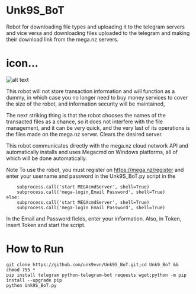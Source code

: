 # Unk9S_BoT
Robot for downloading file types and uploading it to the telegram servers and vice versa and downloading files uploaded to the telegram and making their download link from the mega.nz servers.

# icon...

![alt text][logo]

[logo]: https://raw.githubusercontent.com/unk9vvn/Unk9S_BoT/master/icon.jpg "Logo Title Text 2"





This robot will not store transaction information and will function as a dummy, in which case you no longer need to buy money services to cover the size of the robot, and information security will be maintained,

The next striking thing is that the robot chooses the names of the transacted files as a chance, so it does not interfere with the file management, and it can be very quick, and the very last of its operations is the files made on the mega.nz server. Clears the desired server.

This robot communicates directly with the mega.nz cloud network API and automatically installs and uses Megacmd on Windows platforms, all of which will be done automatically.

Note To use the robot, you must register on https://mega.nz/register and enter your username and password in the Unk9S_BoT.py script in the

        subprocess.call('start MEGAcmdServer', shell=True)
        subprocess.call('mega-login ٍEmail Password', shell=True)
    else:
        subprocess.call('start MEGAcmdServer', shell=True)
        subprocess.call('mega-login Email Password', shell=True)
        
In the Email and Password fields, enter your information. Also, in Token, insert Token and start the script.


# How to Run
```
git clone https://github.com/unk9vvn/Unk9S_BoT.git;cd Unk9_BoT && chmod 755 *
pip install telegram python-telegram-bot requests wget;python -m pip install --upgrade pip
python Unk9S_BoT.py
```
